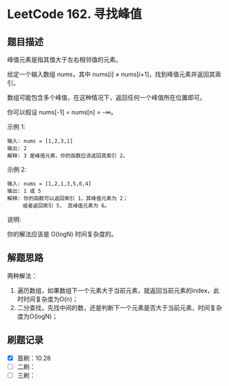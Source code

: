 # LeetCode 162. 寻找峰值

## 题目描述

峰值元素是指其值大于左右相邻值的元素。

给定一个输入数组 nums，其中 nums[i] ≠ nums[i+1]，找到峰值元素并返回其索引。

数组可能包含多个峰值，在这种情况下，返回任何一个峰值所在位置即可。

你可以假设 nums[-1] = nums[n] = -∞。

示例 1:

```
输入: nums = [1,2,3,1]
输出: 2
解释: 3 是峰值元素，你的函数应该返回其索引 2。
```

示例 2:

```
输入: nums = [1,2,1,3,5,6,4]
输出: 1 或 5
解释: 你的函数可以返回索引 1，其峰值元素为 2；
     或者返回索引 5， 其峰值元素为 6。
```

说明:

你的解法应该是 O(logN) 时间复杂度的。

## 解题思路

两种解法：
1. 遍历数组，如果数组下一个元素大于当前元素，就返回当前元素的index，此时时间复杂度为O(n)；
2. 二分查找，先找中间的数，还是判断下一个元素是否大于当前元素，时间复杂度为O(logN)；

## 刷题记录

- [x] 首刷：10.28
- [ ] 二刷：
- [ ] 三刷：
